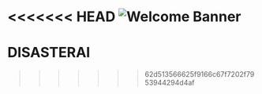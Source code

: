 <<<<<<< HEAD
![Welcome Banner](https://capsule-render.vercel.app/api?type=rounded&height=300&color=9C5B4B&text=Welcome%20to%20our%20miniproject&reversal=false&textBg=false&fontSize=52&fontAlign=50&fontAlignY=50&animation=twinkling&fontColor=F9E5E0&stroke=FEDBFF)
=======
# DISASTERAI
>>>>>>> 62d513566625f9166c67f7202f7953944294d4af
